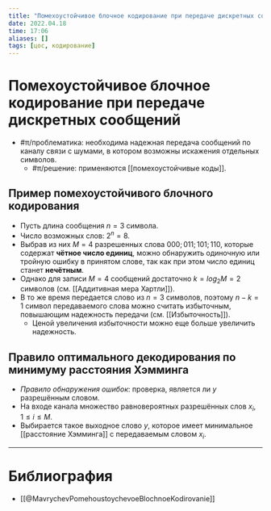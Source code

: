 ```yaml
---
title: "Помехоустойчивое блочное кодирование при передаче дискретных сообщений"
date: 2022.04.18
time: 17:06
aliases: []
tags: [цос, кодирование]
---
```


# Помехоустойчивое блочное кодирование при передаче дискретных сообщений

- #π/проблематика: необходима надежная передача сообщений по каналу связи с шумами, в котором возможны искажения отдельных символов.
	- #π/решение: применяются [[помехоустойчивые коды]].

## Пример помехоустойчивого блочного кодирования

- Пусть длина сообщения $n=3$ символа.
- Число возможных слов: $2^n=8$.
- Выбрав из них $M=4$ разрешенных слова $000; 011; 101; 110$, которые содержат **чётное число единиц**, можно обнаружить одиночную или тройную ошибку в принятом слове, так как при этом число единиц станет **нечётным**.
- Однако для записи $M=4$ сообщений достаточно $k=log_{2}M=2$ символов (см. [[Аддитивная мера Хартли]]).
- В то же время передается слово из $n=3$ символов, поэтому $n-k=1$ символ передаваемого слова можно считать избыточным, повышающим надежность передачи (см. [[Избыточность]]).
	- Ценой увеличения избыточности можно еще больше увеличить надежность.

## Правило оптимального декодирования по минимуму расстояния Хэмминга

- *Правило обнаружения ошибок*: проверка, является ли $y$ разрешённым словом.
- На входе канала множество равновероятных разрешённых слов $x_{i}$, $1 \leq i \leq M$.
- Выбирается такое выходное слово $y$, которое имеет минимальное [[расстояние Хэмминга]] с передаваемым словом $x_{i}$. 

---

# Библиография

- [[@MavrychevPomehoustoychevoeBlochnoeKodirovanie]]